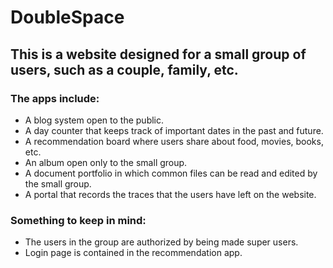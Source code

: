 DoubleSpace
===========

## This is a website designed for a small group of users, such as a couple, family, etc.

### The apps include:
* A blog system open to the public.
* A day counter that keeps track of important dates in the past and future.
* A recommendation board where users share about food, movies, books, etc.
* An album open only to the small group.
* A document portfolio in which common files can be read and edited by the small group.
* A portal that records the traces that the users have left on the website.

### Something to keep in mind:
* The users in the group are authorized by being made super users.
* Login page is contained in the recommendation app.
